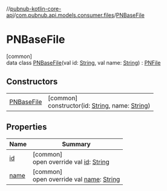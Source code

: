 //[pubnub-kotlin-core-api](../../../index.md)/[com.pubnub.api.models.consumer.files](../index.md)/[PNBaseFile](index.md)

# PNBaseFile

[common]\
data class [PNBaseFile](index.md)(val id: [String](https://kotlinlang.org/api/core/kotlin-stdlib/kotlin/-string/index.html), val name: [String](https://kotlinlang.org/api/core/kotlin-stdlib/kotlin/-string/index.html)) : [PNFile](../-p-n-file/index.md)

## Constructors

| | |
|---|---|
| [PNBaseFile](-p-n-base-file.md) | [common]<br>constructor(id: [String](https://kotlinlang.org/api/core/kotlin-stdlib/kotlin/-string/index.html), name: [String](https://kotlinlang.org/api/core/kotlin-stdlib/kotlin/-string/index.html)) |

## Properties

| Name | Summary |
|---|---|
| [id](id.md) | [common]<br>open override val [id](id.md): [String](https://kotlinlang.org/api/core/kotlin-stdlib/kotlin/-string/index.html) |
| [name](name.md) | [common]<br>open override val [name](name.md): [String](https://kotlinlang.org/api/core/kotlin-stdlib/kotlin/-string/index.html) |
